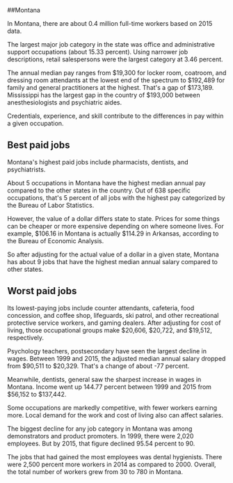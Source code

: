 

##Montana

In Montana, there are about 0.4 million full-time workers based on 2015 data.

The largest major job category in the state was <span class='occ_title_em'>office and administrative support occupations</span> (about 15.33 percent). Using narrower job descriptions, <span class='occ_title_em'>retail salespersons</span> were the largest category at 3.46 percent.
               
The annual median pay ranges from $19,300 for <span class='occ_title_em'>locker room, coatroom, and dressing room attendants</span> at the lowest end of the spectrum to  $192,489 for <span class='occ_title_em'>family and general practitioners</span> at the highest. That's a gap of $173,189. Mississippi has the largest gap in the country of $193,000 between <span class='occ_title_em'>anesthesiologists and psychiatric aides</span>.
          
Credentials, experience, and skill contribute to the differences in pay within a given occupation.

## Best paid jobs
Montana's highest paid jobs include <span class='occ_title_em'>pharmacists, dentists</span>, and <span class='occ_title_em'>psychiatrists</span>.
               
About 5 occupations in Montana have the highest median annual pay compared to the other states in the country. Out of 638 specific occupations, that's 5 percent of all jobs with the highest pay categorized by the Bureau of Labor Statistics.
               
However, the value of a dollar differs state to state. Prices for some things can be cheaper or more expensive depending on where someone lives. For example, $106.16 in Montana is actually $114.29 in Arkansas, according to the Bureau of Economic Analysis.
               
So after adjusting for the actual value of a dollar in a given state, Montana has about 9 jobs that have the highest median annual salary compared to other states.
               
## Worst paid jobs

Its lowest-paying jobs include <span class='occ_title_em'>counter attendants, cafeteria, food concession, and coffee shop</span>, <span class='occ_title_em'>lifeguards, ski patrol, and other recreational protective service workers</span>, and <span class='occ_title_em'>gaming dealers</span>. After adjusting for cost of living, those occupational groups make $20,606,  $20,722, and  $19,512, respectively.
               
<span class='occ_title_em'>Psychology teachers, postsecondary</span> have seen the largest decline in wages. Between 1999 and 2015, the adjusted median annual salary dropped from $90,511 to $20,329. That's a change of about -77 percent.
               
Meanwhile, <span class='occ_title_em'>dentists, general</span> saw the sharpest increase in wages in Montana. Income went up 144.77 percent between 1999 and 2015 from $56,152 to $137,442.

Some occupations are markedly competitive, with fewer workers earning more. Local demand for the work and cost of living also can affect salaries.

            
The biggest decline for any job category in Montana was among <span class='occ_title_em'>demonstrators and product promoters</span>. In 1999, there were 2,020 employees. But by 2015, that figure declined 95.54 percent to 90. 
               
The jobs that had gained the most employees was dental hygienists. There were 2,500 percent more workers in 2014 as compared to 2000. Overall, the total number of workers grew from 30 to 780 in Montana.

